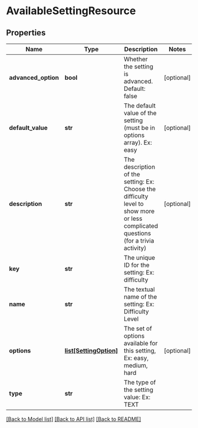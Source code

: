 # AvailableSettingResource

## Properties
Name | Type | Description | Notes
------------ | ------------- | ------------- | -------------
**advanced_option** | **bool** | Whether the setting is advanced. Default: false | [optional] 
**default_value** | **str** | The default value of the setting (must be in options array). Ex: easy | [optional] 
**description** | **str** | The description of the setting: Ex: Choose the difficulty level to show more or less complicated questions (for a trivia activity) | [optional] 
**key** | **str** | The unique ID for the setting: Ex: difficulty | 
**name** | **str** | The textual name of the setting: Ex: Difficulty Level | 
**options** | [**list[SettingOption]**](SettingOption.md) | The set of options available for this setting, Ex: easy, medium, hard | [optional] 
**type** | **str** | The type of the setting value: Ex: TEXT | 

[[Back to Model list]](../README.md#documentation-for-models) [[Back to API list]](../README.md#documentation-for-api-endpoints) [[Back to README]](../README.md)


